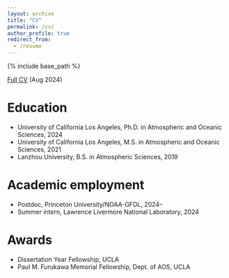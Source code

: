 ```yaml
---
layout: archive
title: "CV"
permalink: /cv/
author_profile: true
redirect_from:
  - /resume
---
```


{% include base_path %}

[Full CV](/files/CV.pdf) (Aug 2024)

Education
======
* University of California Los Angeles, Ph.D. in Atmospheric and Oceanic Sciences, 2024
* University of California Los Angeles, M.S. in Atmospheric and Oceanic Sciences, 2021
* Lanzhou University, B.S. in Atmospheric Sciences, 2019

Academic employment
======
* Postdoc, Princeton University/NOAA-GFDL, 2024–
* Summer intern, Lawrence Livermore National Laboratory, 2024

Awards
====== 
* Dissertation Year Fellowship, UCLA
* Paul M. Furukawa Memorial Fellowship, Dept. of AOS, UCLA
